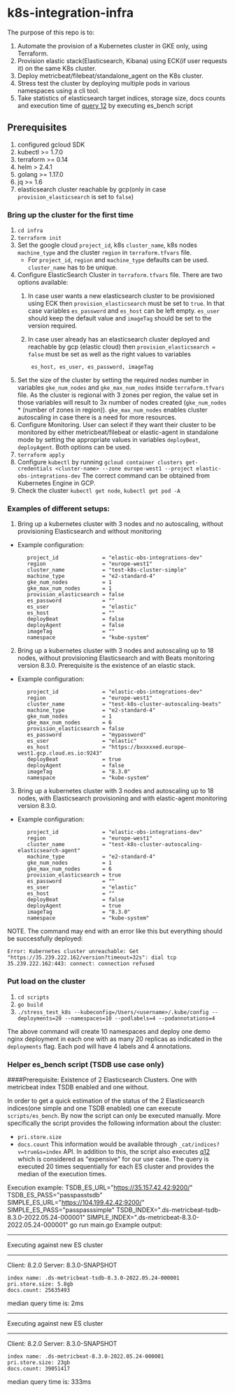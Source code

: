 # k8s-integration-infra

The purpose of this repo is to:
1. Automate the provision of a Kubernetes cluster in GKE only, using Terraform.
2. Provision elastic stack(Elasticsearch, Kibana) using ECK(if user requests it) on the same K8s cluster. 
3. Deploy metricbeat/filebeat/standalone_agent on the K8s cluster.
4. Stress test the cluster by deploying multiple pods in various namespaces using a cli tool.
5. Take statistics of elasticsearch target indices, storage size, docs counts and execution time of [query 12](https://gist.github.com/ChrsMark/f4292c388879eeb5368218068d09d40c#12-top-cpu-intensive-pods) by executing es_bench script

## Prerequisites
1. configured gcloud SDK
2. kubectl >= 1.7.0
3. terraform >= 0.14
4. helm > 2.4.1
5. golang >= 1.17.0
6. jq >= 1.6
7. elasticsearch cluster reachable by gcp(only in case `provision_elasticsearch` is set to `false`)

### Bring up the cluster for the first time
1. `cd infra`
2. `terraform init`
3. Set the google cloud `project_id`, k8s `cluster_name`, k8s nodes `machine_type` and the cluster `region` in `terraform.tfvars` file.
    * For `project_id`, `region` and `machine_type` defaults can be used. `cluster_name` has to be unique.
4. Configure ElasticSearch Cluster in `terraform.tfvars` file. There are two options available:
   1. In case user wants a new elasticsearch cluster to be provisioned using ECK then `provision_elasticsearch` must be set to `true`.
      In that case variables `es_password` and `es_host` can be left empty. `es_user` should keep the default value and `imageTag` should be set to the version required.
      
   2. In case user already has an elasticsearch cluster deployed and reachable by gcp (elastic cloud) then `provision_elasticsearch = false`  must be set as well as the right values to variables  
      
        ```
         es_host, es_user, es_password, imageTag
         ```
5. Set the size of the cluster by setting the required nodes number in variables `gke_num_nodes` and `gke_max_num_nodes` inside `terraform.tfvars` file.
   As the cluster is regional with 3 zones per region, the value set in those variables will result to 3x number of nodes created (`gke_num_nodes` * (number of zones in region)). 
   `gke_max_num_nodes` enables cluster autoscaling in case there is a need for more resources.
6. Configure Monitoring.
   User can select if they want their cluster to be monitored by either metricbeat/filebeat or elastic-agent in standalone mode by setting the appropriate values in variables `deployBeat`, `deployAgent`.
   Both options can be used.
7. `terraform apply`
8. Configure `kubectl` by running `gcloud container clusters get-credentials <cluster-name> --zone europe-west1 --project elastic-obs-integrations-dev`
   The correct command can be obtained from Kubernetes Engine in GCP.
9. Check the cluster `kubectl get node`, `kubectl get pod -A`

### Examples of different setups:
1. Bring up a kubernetes cluster with 3 nodes and no autoscaling, without provisioning Elasticsearch and without monitoring
* Example configuration:
   ```
      project_id              = "elastic-obs-integrations-dev"
      region                  = "europe-west1"
      cluster_name            = "test-k8s-cluster-simple"
      machine_type            = "e2-standard-4"
      gke_num_nodes           = 1
      gke_max_num_nodes       = 1
      provision_elasticsearch = false
      es_password             = ""
      es_user                 = "elastic"
      es_host                 = ""
      deployBeat              = false
      deployAgent             = false
      imageTag                = ""
      namespace               = "kube-system"
   ```

2. Bring up a kubernetes cluster with 3 nodes and autoscaling up to 18 nodes, without provisioning Elasticsearch and with Beats monitoring version 8.3.0.
   Prerequisite is the existence of an elastic stack. 
* Example configuration:
   ```
      project_id              = "elastic-obs-integrations-dev"
      region                  = "europe-west1"
      cluster_name            = "test-k8s-cluster-autoscaling-beats"
      machine_type            = "e2-standard-4"
      gke_num_nodes           = 1
      gke_max_num_nodes       = 6
      provision_elasticsearch = false
      es_password             = "mypassword"
      es_user                 = "elastic"
      es_host                 = "https://bxxxxxed.europe-west1.gcp.cloud.es.io:9243"
      deployBeat              = true
      deployAgent             = false
      imageTag                = "8.3.0"
      namespace               = "kube-system"
   ```

3. Bring up a kubernetes cluster with 3 nodes and autoscaling up to 18 nodes, with Elasticsearch provisioning and with elastic-agent monitoring version 8.3.0.
* Example configuration:
   ```
      project_id              = "elastic-obs-integrations-dev"
      region                  = "europe-west1"
      cluster_name            = "test-k8s-cluster-autoscaling-elasticsearch-agent"
      machine_type            = "e2-standard-4"
      gke_num_nodes           = 1
      gke_max_num_nodes       = 6
      provision_elasticsearch = true
      es_password             = ""
      es_user                 = "elastic"
      es_host                 = ""
      deployBeat              = false
      deployAgent             = true
      imageTag                = "8.3.0"
      namespace               = "kube-system"
   ```

NOTE.
The command may end with an error like this but everything should be successfully deployed:
```
Error: Kubernetes cluster unreachable: Get "https://35.239.222.162/version?timeout=32s": dial tcp 35.239.222.162:443: connect: connection refused
```


### Put load on the cluster
1. `cd scripts`
2. `go build`
3. `./stress_test_k8s --kubeconfig=/Users/<username>/.kube/config --deployments=20 --namespaces=10 --podlabels=4 --podannotations=4`

The above command will create 10 namespaces and deploy one demo nginx deployment in each one with
as many 20 replicas as indicated in the `deployments` flag. Each pod will have 4 labels and 4 annotations.

### Helper es_bench script (TSDB use case only)
####Prerequisite: Existence of 2 Elasticsearch Clusters. One with metricbeat index TSDB enabled and one without.

In order to get a quick estimation of the status of the 2 Elasticsearch indices(one simple and one TSDB enabled) one can execute `scripts/es_bench`.  By now the script can only be executed manually. More specifically the script provides the following information about the cluster:
* `pri.store.size`
* `docs.count`
  This information would be available through `_cat/indices?v=true&s=index` API.
  In addition to this, the script also executes [q12](https://gist.github.com/ChrsMark/f4292c388879eeb5368218068d09d40c#12-top-cpu-intensive-pods) which is considered as "expensive" for our use case. The query is executed 20 times sequentially for each ES cluster and provides the median of the execution times.

Execution example:
TSDB_ES_URL="https://35.157.42.42:9200/" TSDB_ES_PASS="passpasstsdb" SIMPLE_ES_URL="https://104.199.42.42:9200/" SIMPLE_ES_PASS="passpasssimple" TSDB_INDEX=".ds-metricbeat-tsdb-8.3.0-2022.05.24-000001" SIMPLE_INDEX=".ds-metricbeat-8.3.0-2022.05.24-000001" go run main.go
Example output:
*************************************
Executing against new ES cluster
*************************************
Client: 8.2.0
Server: 8.3.0-SNAPSHOT
~~~~~~~~~~~~~~~~~~~~~~~~~~~~~~~~~~~~~
index name: .ds-metricbeat-tsdb-8.3.0-2022.05.24-000001
pri.store.size: 5.8gb
docs.count: 25635493
~~~~~~~~~~~~~~~~~~~~~~~~~~~~~~~~~~~~~
median query time is: 2ms
*************************************
Executing against new ES cluster
*************************************
Client: 8.2.0
Server: 8.3.0-SNAPSHOT
~~~~~~~~~~~~~~~~~~~~~~~~~~~~~~~~~~~~~
index name: .ds-metricbeat-8.3.0-2022.05.24-000001
pri.store.size: 23gb
docs.count: 39051417
~~~~~~~~~~~~~~~~~~~~~~~~~~~~~~~~~~~~~
median query time is: 333ms